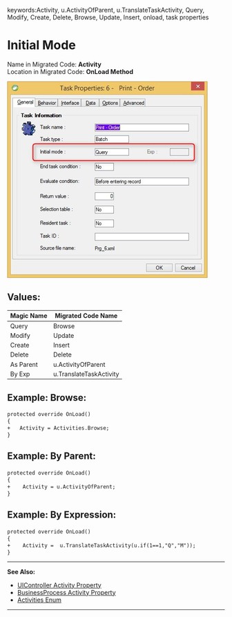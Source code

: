 ﻿keywords:Activity, u.ActivityOfParent, u.TranslateTaskActivity, Query, Modify, Create, Delete, Browse, Update, Insert, onload, task properties
# Initial Mode

Name in Migrated Code: **Activity**  
Location in Migrated Code: **OnLoad Method**

![Task properties initial-mode](Task-properties-initial-mode.jpg)

## Values:

| Magic Name | Migrated Code Name      |
|------------|-------------------------|
| Query      | Browse                  |
| Modify     | Update                  |
| Create     | Insert                  |
| Delete     | Delete                  |
| As Parent  | u.ActivityOfParent      |
| By Exp     | u.TranslateTaskActivity |

## Example: Browse:
```csdiff
protected override OnLoad()
{   
+   Activity = Activities.Browse;
}

```
## Example: By Parent:
```csdiff
protected override OnLoad()
{   
+    Activity = u.ActivityOfParent;    
}
```
## Example: By Expression:
```csdiff
protected override OnLoad()
{   
+    Activity =  u.TranslateTaskActivity(u.if(1==1,"Q","M"));     
}
```

---
**See Also:**

- [UIController Activity Property](http://fireflymigration.com/reference/html/P_Firefly_Box_UIController_Activity.htm)
- [BusinessProcess Activity Property](http://fireflymigration.com/reference/html/P_Firefly_Box_BusinessProcess_Activity.htm)
- [Activities Enum](http://fireflymigration.com/reference/html/T_Firefly_Box_Activities.htm)

---
